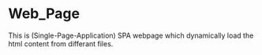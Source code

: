 # Web_Page
This is (Single-Page-Application) SPA webpage which dynamically load the html content from differant files.
